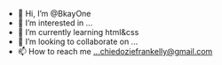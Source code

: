 - 👋 Hi, I’m @BkayOne
- 👀 I’m interested in ...
- 🌱 I’m currently learning html&css
- 💞️ I’m looking to collaborate on ...
- 📫 How to reach me ...chiedoziefrankelly@gmail.com

<!---
BkayOne/BkayOne is a ✨ special ✨ repository because its `README.md` (this file) appears on your GitHub profile.
You can click the Preview link to take a look at your changes.
--->
